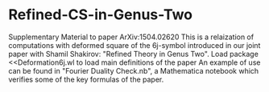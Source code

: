 # Refined-CS-in-Genus-Two
Supplementary Material to paper ArXiv:1504.02620
This is a relaization of computations with deformed square of the 6j-symbol introduced in our joint paper with Shamil Shakirov: "Refined Theory in Genus Two".
Load package <<Deformation6j.wl to load main definitions of the paper
An example of use can be found in "Fourier Duality Check.nb", a Mathematica notebook which verifies some of the key formulas of the paper.
